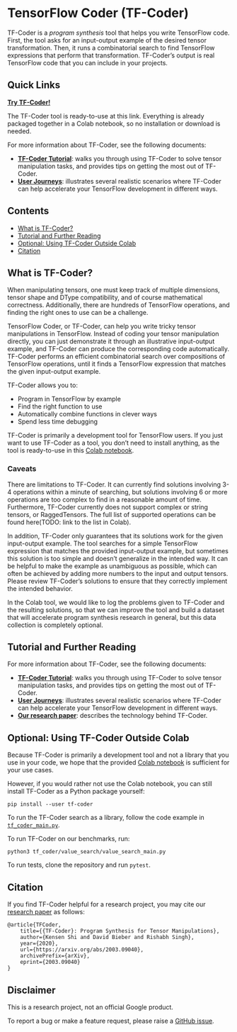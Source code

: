 # TensorFlow Coder (TF-Coder)

TF-Coder is a _program synthesis_ tool that helps you write TensorFlow code.
First, the tool asks for an input-output example of the desired tensor
transformation. Then, it runs a combinatorial search to find TensorFlow
expressions that perform that transformation. TF-Coder’s output is real
TensorFlow code that you can include in your projects.

## Quick Links

[**Try TF-Coder!**](https://colab.research.google.com/github/google-research/tensorflow-coder/blob/master/TF-Coder_Colab.ipynb)

The TF-Coder tool is ready-to-use at this link. Everything is already packaged
together in a Colab notebook, so no installation or download is needed.

For more information about TF-Coder, see the following documents:
* [**TF-Coder Tutorial**](Tutorial.md): walks you through using TF-Coder to
  solve tensor manipulation tasks, and provides tips on getting the most out of
  TF-Coder.
* [**User Journeys**](UserJourneys.md): illustrates several realistic scenarios
  where TF-Coder can help accelerate your TensorFlow development in different
  ways.

## Contents

* [What is TF-Coder?](#what-is-tf-coder)
* [Tutorial and Further Reading](#tutorial-and-further-reading)
* [Optional: Using TF-Coder Outside Colab](#optional-using-tf-coder-outside-colab)
* [Citation](#citation)

## What is TF-Coder?

When manipulating tensors, one must keep track of multiple dimensions, tensor
shape and DType compatibility, and of course mathematical correctness.
Additionally, there are hundreds of TensorFlow operations, and finding the right
ones to use can be a challenge.

TensorFlow Coder, or TF-Coder, can help you write tricky tensor manipulations in
TensorFlow. Instead of coding your tensor manipulation directly, you can just
demonstrate it through an illustrative input-output example, and TF-Coder can
produce the corresponding code automatically. TF-Coder performs an efficient
combinatorial search over compositions of TensorFlow operations, until it finds
a TensorFlow expression that matches the given input-output example.

TF-Coder allows you to:
* Program in TensorFlow by example
* Find the right function to use
* Automatically combine functions in clever ways
* Spend less time debugging

TF-Coder is primarily a development tool for TensorFlow users. If you just want
to use TF-Coder as a tool, you don’t need to install anything, as the tool is
ready-to-use in this
[Colab notebook](https://colab.research.google.com/github/google-research/tensorflow-coder/blob/master/TF-Coder_Colab.ipynb).

### Caveats

There are limitations to TF-Coder. It can currently find solutions involving 3-4
operations within a minute of searching, but solutions involving 6 or more
operations are too complex to find in a reasonable amount of time. Furthermore,
TF-Coder currently does not support complex or string tensors, or RaggedTensors.
The full list of supported operations can be found here(TODO: link to the list
in Colab).

In addition, TF-Coder only guarantees that its solutions work for the given
input-output example. The tool searches for a simple TensorFlow expression that
matches the provided input-output example, but sometimes this solution is too
simple and doesn’t generalize in the intended way. It can be helpful to make the
example as unambiguous as possible, which can often be achieved by adding more
numbers to the input and output tensors. Please review TF-Coder’s solutions to
ensure that they correctly implement the intended behavior.

In the Colab tool, we would like to log the problems given to TF-Coder and the
resulting solutions, so that we can improve the tool and build a dataset that
will accelerate program synthesis research in general, but this data collection
is completely optional.

## Tutorial and Further Reading

For more information about TF-Coder, see the following documents:
* [**TF-Coder Tutorial**](Tutorial.md): walks you through using TF-Coder to
  solve tensor manipulation tasks, and provides tips on getting the most out of
  TF-Coder.
* [**User Journeys**](UserJourneys.md): illustrates several realistic scenarios
  where TF-Coder can help accelerate your TensorFlow development in different
  ways.
* [**Our research paper**](https://arxiv.org/abs/2003.09040): describes the
  technology behind TF-Coder.

## Optional: Using TF-Coder Outside Colab

Because TF-Coder is primarily a development tool and not a library that you use
in your code, we hope that the provided
[Colab notebook](https://colab.research.google.com/github/google-research/tensorflow-coder/blob/master/TF-Coder_Colab.ipynb)
is sufficient for your use cases.

However, if you would rather not use the Colab notebook, you can still install
TF-Coder as a Python package yourself:
```
pip install --user tf-coder
```

To run the TF-Coder search as a library, follow the code example in
[`tf_coder_main.py`](tf_coder/tf_coder_main.py).

To run TF-Coder on our benchmarks, run:
```
python3 tf_coder/value_search/value_search_main.py
```

To run tests, clone the repository and run `pytest`.

## Citation

If you find TF-Coder helpful for a research project, you may cite our [research
paper](https://arxiv.org/abs/2003.09040) as follows:
```
@article{TFCoder,
    title={{TF-Coder}: Program Synthesis for Tensor Manipulations},
    author={Kensen Shi and David Bieber and Rishabh Singh},
    year={2020},
    url={https://arxiv.org/abs/2003.09040},
    archivePrefix={arXiv},
    eprint={2003.09040}
}
```

## Disclaimer

This is a research project, not an official Google product.

To report a bug or make a feature request, please raise a
[GitHub issue](https://github.com/google-research/tensorflow-coder/issues).
